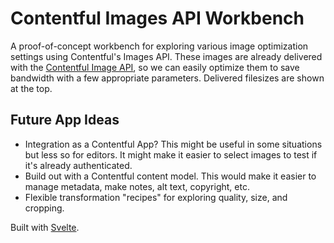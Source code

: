 # Contentful Images API Workbench
A proof-of-concept workbench for exploring various image optimization settings using Contentful's Images API.
These images are already delivered with the [Contentful Image API](https://www.contentful.com/developers/docs/references/images-api/), so we can easily optimize them to save bandwidth with a few appropriate parameters. Delivered filesizes are shown at the top.

## Future App Ideas
- Integration as a Contentful App? This might be useful in some situations but less so for editors. It might make it easier to select images to test if it's already authenticated.
- Build out with a Contentful content model. This would make it easier to manage metadata, make notes, alt text, copyright, etc. 
- Flexible transformation "recipes" for exploring quality, size, and cropping.

Built with [Svelte](https://svelte.dev/).
